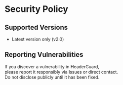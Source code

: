 # Security Policy

## Supported Versions
- Latest version only (v2.0)

## Reporting Vulnerabilities
If you discover a vulnerability in HeaderGuard,  
please report it responsibly via Issues or direct contact.  
Do not disclose publicly until it has been fixed.
